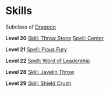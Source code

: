 <!-- TITLE: Knight -->
<!-- SUBTITLE: Chivalrous warriors that honor valor and courage above all else. -->

# Skills
Subclass of [Dragoon](dragoon)

**Level 20**
[Skill: Throw Stone](throw-stone)
[Spell: Center](center)

**Level 21**
[Spell: Pious Fury](spell-pious-fury)

**Level 22**
[Spell: Word of Leadership](spell-word-of-leadership)

**Level 28**
[Skill: Javelin Throw](skill-javelin-throw)

**Level 29**
[Skill: Shield Crush](skill-shield-crush)